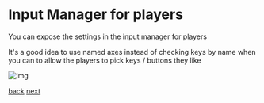 # Input Manager for players

You can expose the settings in the input manager for players

It's a good idea to use named axes instead of checking keys by name when you can to allow the players to pick keys / buttons they  like

![img](http://docs.unity3d.com/Documentation/Images/manual/Input-0.jpg)

[back](4-4.md) [next](4-6.md)